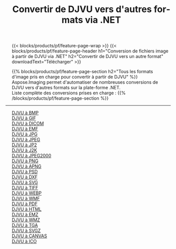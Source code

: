﻿---
title: Convertir de DJVU vers d'autres formats via .NET 
weight: 3920
url: /fr/net/conversion/from/djvu 
lang: fr
langdirlevel: 2
locales: zh-hans,ja,it,ru,de,es,fr,nl,id,lt,pl,pt,vi,tr,ko,zh-hant,ar,hi,th,sv,cs,uk,he
description: En utilisant Aspose.Imaging, vous pouvez facilement convertir de DJVU vers un autre format
---

{{< blocks/products/pf/feature-page-wrap >}}
{{< blocks/products/pf/feature-page-header h1="Conversion de fichiers image à partir de DJVU via .NET" h2="Convertir de DJVU vers un autre format" downloadText="Télécharger" >}}


{{% blocks/products/pf/feature-page-section  h2="Tous les formats d'image pris en charge pour convertir à partir de DJVU" %}}
Aspose.Imaging permet d'automatiser de nombreuses conversions de DJVU vers d'autres formats sur la plate-forme .NET.
<br/>
Liste complète des conversions prises en charge :
{{% /blocks/products/pf/feature-page-section %}}
<div class="container-fluid productfamilypage bg-gray">
    <div class="convertypes bg-gray agp-content section">
        <div class="container">
		<hr style="margin-left:-20px;"/>
		<div class="row other-converters">
		    <div class='col-md-2 other-converter remove-lp remove-rp'><a href="/imaging/fr/net/conversion/djvu-to-bmp" >DJVU à BMP</a></div><div class='col-md-2 other-converter remove-lp remove-rp'><a href="/imaging/fr/net/conversion/djvu-to-gif" >DJVU à GIF</a></div><div class='col-md-2 other-converter remove-lp remove-rp'><a href="/imaging/fr/net/conversion/djvu-to-dicom" >DJVU à DICOM</a></div><div class='col-md-2 other-converter remove-lp remove-rp'><a href="/imaging/fr/net/conversion/djvu-to-emf" >DJVU à EMF</a></div><div class='col-md-2 other-converter remove-lp remove-rp'><a href="/imaging/fr/net/conversion/djvu-to-jpg" >DJVU à JPG</a></div><div class='col-md-2 other-converter remove-lp remove-rp'><a href="/imaging/fr/net/conversion/djvu-to-jpeg" >DJVU à JPEG</a></div><div class='col-md-2 other-converter remove-lp remove-rp'><a href="/imaging/fr/net/conversion/djvu-to-jp2" >DJVU à JP2</a></div><div class='col-md-2 other-converter remove-lp remove-rp'><a href="/imaging/fr/net/conversion/djvu-to-j2k" >DJVU à J2K</a></div><div class='col-md-2 other-converter remove-lp remove-rp'><a href="/imaging/fr/net/conversion/djvu-to-jpeg2000" >DJVU à JPEG2000</a></div><div class='col-md-2 other-converter remove-lp remove-rp'><a href="/imaging/fr/net/conversion/djvu-to-png" >DJVU à PNG</a></div><div class='col-md-2 other-converter remove-lp remove-rp'><a href="/imaging/fr/net/conversion/djvu-to-apng" >DJVU à APNG</a></div><div class='col-md-2 other-converter remove-lp remove-rp'><a href="/imaging/fr/net/conversion/djvu-to-psd" >DJVU à PSD</a></div><div class='col-md-2 other-converter remove-lp remove-rp'><a href="/imaging/fr/net/conversion/djvu-to-dxf" >DJVU à DXF</a></div><div class='col-md-2 other-converter remove-lp remove-rp'><a href="/imaging/fr/net/conversion/djvu-to-svg" >DJVU à SVG</a></div><div class='col-md-2 other-converter remove-lp remove-rp'><a href="/imaging/fr/net/conversion/djvu-to-tiff" >DJVU à TIFF</a></div><div class='col-md-2 other-converter remove-lp remove-rp'><a href="/imaging/fr/net/conversion/djvu-to-webp" >DJVU à WEBP</a></div><div class='col-md-2 other-converter remove-lp remove-rp'><a href="/imaging/fr/net/conversion/djvu-to-wmf" >DJVU à WMF</a></div><div class='col-md-2 other-converter remove-lp remove-rp'><a href="/imaging/fr/net/conversion/djvu-to-pdf" >DJVU à PDF</a></div><div class='col-md-2 other-converter remove-lp remove-rp'><a href="/imaging/fr/net/conversion/djvu-to-html" >DJVU à HTML</a></div><div class='col-md-2 other-converter remove-lp remove-rp'><a href="/imaging/fr/net/conversion/djvu-to-emz" >DJVU à EMZ</a></div><div class='col-md-2 other-converter remove-lp remove-rp'><a href="/imaging/fr/net/conversion/djvu-to-wmz" >DJVU à WMZ</a></div><div class='col-md-2 other-converter remove-lp remove-rp'><a href="/imaging/fr/net/conversion/djvu-to-tga" >DJVU à TGA</a></div><div class='col-md-2 other-converter remove-lp remove-rp'><a href="/imaging/fr/net/conversion/djvu-to-svgz" >DJVU à SVGZ</a></div><div class='col-md-2 other-converter remove-lp remove-rp'><a href="/imaging/fr/net/conversion/djvu-to-canvas" >DJVU à CANVAS</a></div><div class='col-md-2 other-converter remove-lp remove-rp'><a href="/imaging/fr/net/conversion/djvu-to-ico" >DJVU à ICO</a></div>
                </div>
        </div>
    </div>
</div>
<br/>

